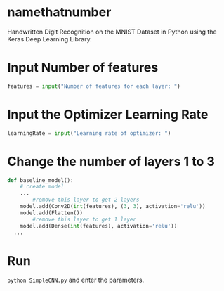 # namethatnumber

Handwritten Digit Recognition on the MNIST Dataset in Python using the Keras Deep Learning Library.

# Input Number of features

```python
features = input("Number of features for each layer: ")
```

# Input the Optimizer Learning Rate

```python
learningRate = input("Learning rate of optimizer: ")
```

# Change the number of layers 1 to 3

```python
def baseline_model():
	# create model
	...
		#remove this layer to get 2 layers
	model.add(Conv2D(int(features), (3, 3), activation='relu'))
	model.add(Flatten())
		#remove this layer to get 1 layer
	model.add(Dense(int(features), activation='relu'))
  ...
```

# Run

`python SimpleCNN.py` and enter the parameters.
